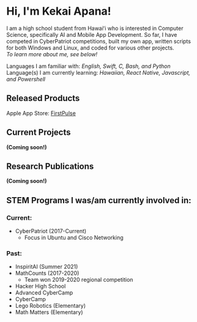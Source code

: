 # Hi, I'm Kekai Apana!

I am a high school student from Hawaiʻi who is interested in Computer Science, specifically AI and Mobile App Development. So far, I have competed in CyberPatriot competitions, built my own app, written scripts for both Windows and Linux, and coded for various other projects.  
*To learn more about me, see below!*  

Languages I am familiar with: *English, Swift, C, Bash, and Python*  
Language(s) I am currently learning: *Hawaiian, React Native, Javascript, and Powershell*

## Released Products

Apple App Store: [FirstPulse](https://sites.google.com/view/firstpulseapp/firstpulse)

## Current Projects

**(Coming soon!)**

## Research Publications

**(Coming soon!)**

## STEM Programs I was/am currently involved in:

### Current:
- CyberPatriot (2017-Current)
  - Focus in Ubuntu and Cisco Networking

### Past:
- InspiritAI (Summer 2021)
- MathCounts (2017-2020)
  - Team won 2019-2020 regional competition
- Hacker High School
- Advanced CyberCamp
- CyberCamp
- Lego Robotics (Elementary)
- Math Matters (Elementary)
